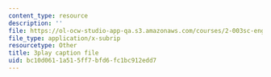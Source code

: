 ```yaml
---
content_type: resource
description: ''
file: https://ol-ocw-studio-app-qa.s3.amazonaws.com/courses/2-003sc-engineering-dynamics-fall-2011/bc10d0611a515ff7bfd6fc1bc912edd7_1xJJu5p3dD0.vtt
file_type: application/x-subrip
resourcetype: Other
title: 3play caption file
uid: bc10d061-1a51-5ff7-bfd6-fc1bc912edd7
---
```

